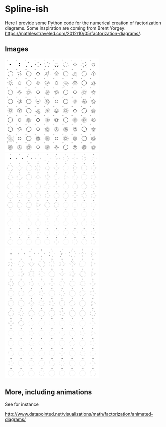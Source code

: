 # Spline-ish

Here I provide some Python code for the numerical creation of factorization diagrams.
Some inspiration are coming from Brent Yorgey: <https://mathlesstraveled.com/2012/10/05/factorization-diagrams/>.


## Images
<p float="left">
<img src="images/test_10_10_spirals.svg?sanitize=true" width="300">
<img src="images/test_10_10.svg?sanitize=true" width="300">
<img src="images/test_13_9.svg" width="300">

</p>


## More, including animations

See for instance


http://www.datapointed.net/visualizations/math/factorization/animated-diagrams/

